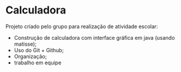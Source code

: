 # Calculadora
Projeto criado pelo grupo para realização de atividade escolar: 
- Construção de calculadora com interface gráfica em java (usando matisse);
- Uso do Git + Github;
- Organização;
- trabalho em equipe
